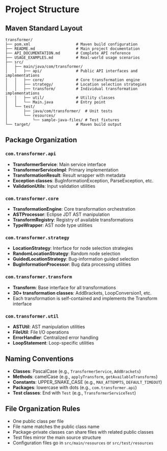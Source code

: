 # Project Structure

## Maven Standard Layout

```
transformer/
├── pom.xml                    # Maven build configuration
├── README.md                  # Main project documentation
├── API_DOCUMENTATION.md       # Complete API reference
├── USAGE_EXAMPLES.md          # Real-world usage scenarios
├── src/
│   ├── main/java/com/transformer/
│   │   ├── api/               # Public API interfaces and implementations
│   │   ├── core/              # Core transformation engine
│   │   ├── strategy/          # Location selection strategies
│   │   ├── transform/         # Individual transformation implementations
│   │   ├── util/              # Utility classes
│   │   └── Main.java          # Entry point
│   └── test/
│       ├── java/com/transformer/  # Unit tests
│       └── resources/
│           └── sample-java-files/ # Test fixtures
└── target/                    # Maven build output
```

## Package Organization

### `com.transformer.api`
- **TransformerService**: Main service interface
- **TransformerServiceImpl**: Primary implementation
- **TransformationResult**: Result wrapper with metadata
- **Exception classes**: BugInformationException, ParseException, etc.
- **ValidationUtils**: Input validation utilities

### `com.transformer.core`
- **TransformationEngine**: Core transformation orchestration
- **ASTProcessor**: Eclipse JDT AST manipulation
- **TransformRegistry**: Registry of available transformations
- **TypeWrapper**: AST node type utilities

### `com.transformer.strategy`
- **LocationStrategy**: Interface for node selection strategies
- **RandomLocationStrategy**: Random node selection
- **GuidedLocationStrategy**: Bug-information guided selection
- **BugInformationProcessor**: Bug data processing utilities

### `com.transformer.transform`
- **Transform**: Base interface for all transformations
- **30+ transformation classes**: AddBrackets, LoopConversion1, etc.
- Each transformation is self-contained and implements the Transform interface

### `com.transformer.util`
- **ASTUtil**: AST manipulation utilities
- **FileUtil**: File I/O operations
- **ErrorHandler**: Centralized error handling
- **LoopStatement**: Loop-specific utilities

## Naming Conventions

- **Classes**: PascalCase (e.g., `TransformerService`, `AddBrackets`)
- **Methods**: camelCase (e.g., `applyTransform`, `getAvailableTransforms`)
- **Constants**: UPPER_SNAKE_CASE (e.g., `MAX_ATTEMPTS`, `DEFAULT_TIMEOUT`)
- **Packages**: lowercase with dots (e.g., `com.transformer.api`)
- **Test classes**: End with `Test` (e.g., `TransformerServiceTest`)

## File Organization Rules

- One public class per file
- File name matches the public class name
- Package-private classes can share files with related public classes
- Test files mirror the main source structure
- Configuration files go in `src/main/resources` or `src/test/resources`